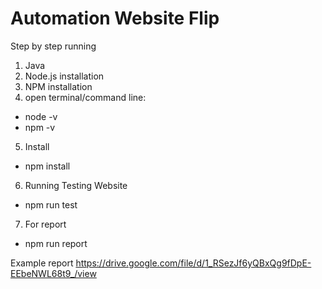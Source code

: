 # Automation Website Flip

Step by step running

1. Java
2. Node.js installation
3. NPM installation
4. open terminal/command line:
- node -v
- npm -v

5. Install
- npm install

6. Running Testing Website
- npm run test

7. For report
- npm run report

Example report
https://drive.google.com/file/d/1_RSezJf6yQBxQg9fDpE-EEbeNWL68t9_/view